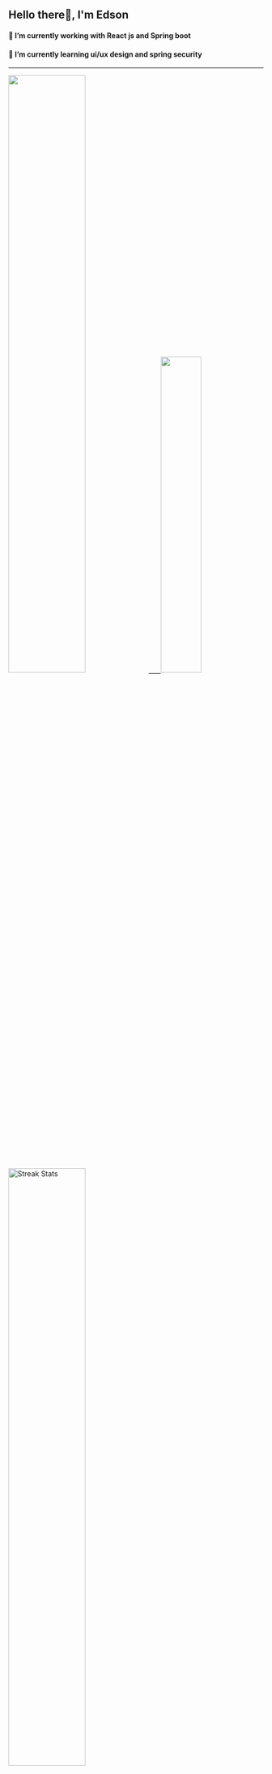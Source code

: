 
## Hello there👋, I'm Edson 

#### 🔭 I’m currently working with React js and Spring boot 
#### 🌱 I’m currently learning ui/ux design and spring security
---
    
  

 <p align="left">
  <a href="https://github.com/EdsonNhancale">
  <img width=55% src="https://github-readme-stats.vercel.app/api?username=EdsonNhancale&show_icons=true&theme=dracula&include_all_commits=true&count_private=true"/>&nbsp;&nbsp;&nbsp;&nbsp;&nbsp;
  <img  width=40% src="https://github-readme-stats.vercel.app/api/top-langs/?username=EdsonNhancale&layout=compact&langs_count=7&theme=dracula"/>
</p>

  <p align="left">
    <a href="https://github.com/EdsonNhancale"><img width=55% alt="Streak Stats" src="https://github-readme-streak-stats.herokuapp.com/?user=EdsonNhancale&theme=dracula"/></a>
   </p>

 
 <!--START_SECTION:waka-->

```txt
From: 16 November 2022 - To: 11 August 2024

Total Time: 1,044 hrs 51 mins

TypeScript        443 hrs 21 mins ██████████▓░░░░░░░░░░░░░░   42.43 %
JavaScript        442 hrs 18 mins ██████████▓░░░░░░░░░░░░░░   42.33 %
JSON              59 hrs 26 mins  █▒░░░░░░░░░░░░░░░░░░░░░░░   05.69 %
Other             16 hrs 37 mins  ▒░░░░░░░░░░░░░░░░░░░░░░░░   01.59 %
Dart              14 hrs 23 mins  ▒░░░░░░░░░░░░░░░░░░░░░░░░   01.38 %
```

<!--END_SECTION:waka-->

<div> 
  <a href="www.linkedin.com/in/edson-nhancale-7849781a6" target="_blank"><img src="https://img.shields.io/badge/-LinkedIn-%230077B5?style=for-the-badge&logo=linkedin&logoColor=white" target="_blank"></a> 

</div>

